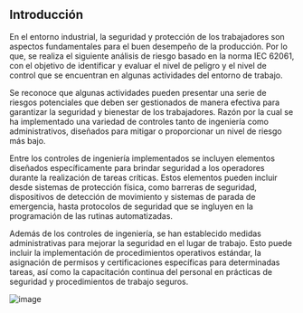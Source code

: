 ## Introducción

En el entorno industrial, la seguridad y protección de los trabajadores son aspectos fundamentales para el buen desempeño de la producción. Por lo que, se realiza el siguiente análisis de riesgo basado en la norma IEC 62061, con el objetivo de identificar y evaluar el nivel de peligro y el nivel de control que se encuentran en algunas actividades del entorno de trabajo. 

Se reconoce que algunas actividades pueden presentar una serie de riesgos potenciales que deben ser gestionados de manera efectiva para garantizar la seguridad y bienestar de los trabajadores. Razón por la cual se ha implementado una variedad de controles tanto de ingeniería como administrativos, diseñados para mitigar o proporcionar un nivel de riesgo más bajo.

Entre los controles de ingeniería implementados se incluyen elementos diseñados específicamente para brindar seguridad a los operadores durante la realización de tareas críticas. Estos elementos pueden incluir desde sistemas de protección física, como barreras de seguridad, dispositivos de detección de movimiento y sistemas de parada de emergencia, hasta protocolos de seguridad que se ingluyen en la programación de las rutinas automatizadas.

Además de los controles de ingeniería, se han establecido medidas administrativas para mejorar la seguridad en el lugar de trabajo. Esto puede incluir la implementación de procedimientos operativos estándar, la asignación de permisos y certificaciones específicas para determinadas tareas, así como la capacitación continua del personal en prácticas de seguridad y procedimientos de trabajo seguros.

![image](https://github.com/dfcantors/Proyecto_APM/assets/83465309/269d4c53-11a6-4939-9ee7-d4a4d57ef7bf)


